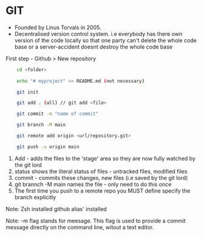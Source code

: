 # GIT

- Founded by Linus Torvals in 2005.
- Decentralised version control system. i.e everybody has there own version of the code locally so that 
one party can't delete the whole code base or a server-accident doesnt destroy the whole code base 

First step - Github > New repository

```bash
	cd <folder>
	
	echo "# myproject" >> README.md (not necessary)

	git init

	git add . (all) // git add <file>

	git commit -m "name of commit"

	git branch -M main 

	git remote add origin <url/repository.git>

	git push -u origin main
```


1. Add - adds the files to the 'stage' area so they are now fully watched by the git lord
2. status shows the literal status of files - untracked files, modified files
3. commit - commits these changes, new files (i.e saved by the git lord)
4. git brannch -M main names the file - only need to do this once
5. The first time you push to a remote repo you MUST define specify the branch explicitly

Note: Zsh installed github alias' installed

Note: -m flag stands for meesage. This flag is used to provide a commit message directly on the command line, witout a text editor.